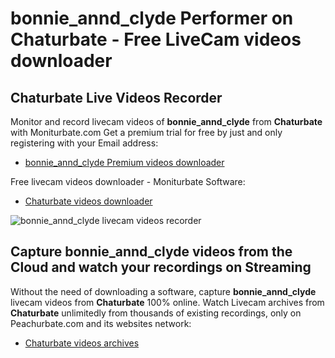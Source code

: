 # bonnie_annd_clyde Performer on Chaturbate - Free LiveCam videos downloader

## Chaturbate Live Videos Recorder

Monitor and record livecam videos of **bonnie_annd_clyde** from **Chaturbate** with Moniturbate.com
Get a premium trial for free by just and only registering with your Email address:
* [bonnie_annd_clyde Premium videos downloader](https://moniturbate.com/request-demo-licence-key.html)

Free livecam videos downloader - Moniturbate Software:
* [Chaturbate videos downloader](https://moniturbate.com/moniturbate-download-software.html)

![bonnie_annd_clyde livecam videos recorder](https://peachurnet.com/templates/moniturbate-software.png)


## Capture bonnie_annd_clyde videos from the Cloud and watch your recordings on Streaming

Without the need of downloading a software, capture **bonnie_annd_clyde** livecam videos from **Chaturbate** 100% online.
Watch Livecam archives from **Chaturbate** unlimitedly from thousands of existing recordings, only on Peachurbate.com and its websites network:
* [Chaturbate videos archives](https://peachurnet.com/)